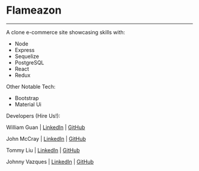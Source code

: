 # Flameazon
---

<!--### [Deployed Site](https://www.flameazon.com/) deployed site is down-->

A clone e-commerce site showcasing skills with:
* Node 
* Express 
* Sequelize 
* PostgreSQL 
* React 
* Redux 

Other Notable Tech:
* Bootstrap
* Material Ui

Developers (Hire Us!):

William Guan | [LinkedIn](https://www.linkedin.com/in/william-guan/) | [GitHub](https://github.com/williamg1750)

John McCray | [LinkedIn](https://www.linkedin.com/in/johnrmccray/) | [GitHub](https://github.com/mccrayjr)

Tommy Liu | [LinkedIn](https://www.linkedin.com/in/tommyliu625/) | [GitHub](https://github.com/tommyliu625)

Johnny Vazques | [LinkedIn](https://www.linkedin.com/in/johnny-vazquez/) | [GitHub](https://github.com/johnnyvcoding)
